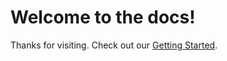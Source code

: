 # Welcome to the docs!

Thanks for visiting. Check out our [Getting Started](./gettingstarted.md). 
